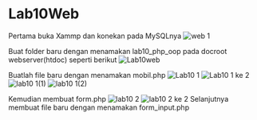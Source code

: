 # Lab10Web

Pertama buka Xammp dan konekan pada MySQLnya
![web 1](https://user-images.githubusercontent.com/56400200/121762011-a4ab0300-cb5d-11eb-9de4-1e91bd69cad2.PNG)

Buat folder baru dengan menamakan lab10_php_oop pada docroot webserver(htdoc) seperti berikut
![Lab10web](https://user-images.githubusercontent.com/56400200/121761901-ed15f100-cb5c-11eb-8e1b-f0c73954719e.PNG)

Buatlah file baru dengan menamakan mobil.php
![Lab10  1](https://user-images.githubusercontent.com/56400200/121762158-63672300-cb5e-11eb-9a9e-b635da637325.PNG)
![Lab10  1 ke 2](https://user-images.githubusercontent.com/56400200/121762216-b7720780-cb5e-11eb-8eff-21d5ea28944e.PNG)
![lab10  1(1)](https://user-images.githubusercontent.com/56400200/121762265-0324b100-cb5f-11eb-8107-863614c6554b.PNG)
![lab10  1(2)](https://user-images.githubusercontent.com/56400200/121762321-4c750080-cb5f-11eb-9f4e-c6fc5cd403da.PNG)

Kemudian membuat form.php
![lab10  2](https://user-images.githubusercontent.com/56400200/121762366-a1b11200-cb5f-11eb-9e9d-601a0f2e0961.PNG)
![lab10  2 ke 2](https://user-images.githubusercontent.com/56400200/121762406-d8872800-cb5f-11eb-85b2-faf4017ee183.PNG)
Selanjutnya membuat file baru dengan menamakan form_input.php








